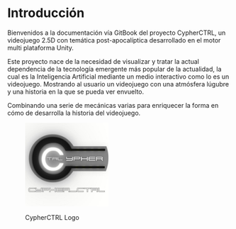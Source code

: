# Introducción

Bienvenidos a la documentación vía GitBook del proyecto CypherCTRL, un videojuego 2.5D con temática post-apocalíptica desarrollado en el motor multi plataforma Unity.

Este proyecto nace de la necesidad de visualizar y tratar la actual dependencia de la tecnología emergente más popular de la actualidad, la cual es la Inteligencia Artificial mediante un medio interactivo como lo es un videojuego. Mostrando al usuario un videojuego con una atmósfera lúgubre y una historia en la que se pueda ver envuelto.

Combinando una serie de mecánicas varias para enriquecer la forma en cómo de desarrolla la historia del videojuego.&#x20;

<figure><img src=".gitbook/assets/Captura de pantalla 2025-05-07 130156.png" alt="" width="188"><figcaption><p>CypherCTRL Logo</p></figcaption></figure>
